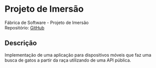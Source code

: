 # Projeto de Imersão
Fábrica de Software - Projeto de Imersão  
Repositório: [GitHub](https://github.com/matheussousaf/projeto-imersao-2019-2)  

## Descrição
Implementação de uma aplicação para dispositivos móveis que faz uma busca de gatos a partir da raça utilizando de uma API pública.